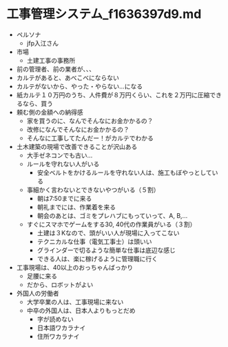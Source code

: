 # 工事管理システム_f1636397d9.md

- ペルソナ
  - jfp入江さん
- 市場
  - 土建工事の事務所
- 前の管理者、前の業者が、、、
- カルテがあると、あべこべにならない
- カルテがないから、やった・やらない...になる
- 紙カルテ１０万円のうち、人件費が８万円くらい、これを２万円に圧縮できるなら、買う
- 頼む側の金額への納得感
  - 家を買うのに、なんでそんなにお金かかるの？
  - 改修になんでそんなにお金かかるの？
  - そんなに工事してたんだー！がカルテでわかる
- 土木建築の現場で改善できることが沢山ある
  - 大手ゼネコンでも古い...
  - ルールを守れない人がいる
    - 安全ベルトをかけるルールを守れない人は、施工もぼやっとしている
  - 事細かく言わないとできないやつがいる（５割）
    - 朝は7:50までに来る
    - 朝礼までには、作業着を来る
    - 朝会のあとは、ゴミをプレハブにもっていって、A, B,...
  - すぐにスマホでゲームをする30, 40代の作業員がいる（３割）
    - 土建は３Kなので、頭がいい人が現場に入ってこない
    - テクニカルな仕事（電気工事士）は頭いい
    - グラインダーで切るような簡単な仕事は底辺な感じ
    - できる人は、楽に稼げるように管理職に行く
- 工事現場は、40以上のおっちゃんばっかり
  - 足腰に来る
  - だから、ロボットがよい
- 外国人の労働者
  - 大学卒業の人は、工事現場に来ない
  - 中卒の外国人は、日本人よりもっとだめ
    - 字が読めない
    - 日本語ワカラナイ
    - 住所ワカラナイ

